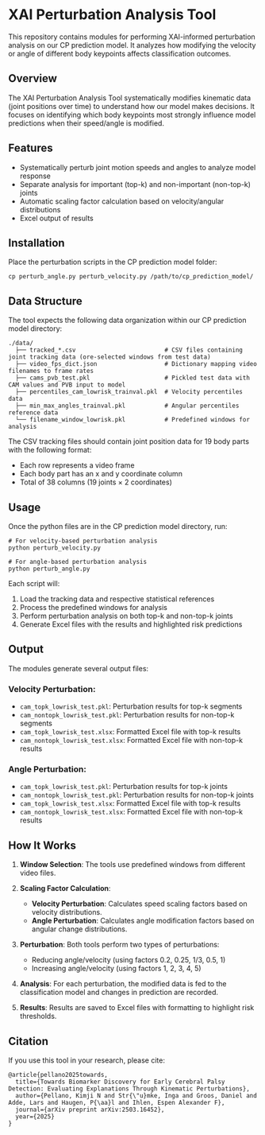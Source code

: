 # XAI Perturbation Analysis Tool

This repository contains modules for performing XAI-informed perturbation analysis on our CP prediction model. It analyzes how modifying the velocity or angle of different body keypoints affects classification outcomes.

## Overview

The XAI Perturbation Analysis Tool systematically modifies kinematic data (joint positions over time) to understand how our model makes decisions. It focuses on identifying which body keypoints most strongly influence model predictions when their speed/angle is modified.

## Features

- Systematically perturb joint motion speeds and angles to analyze model response
- Separate analysis for important (top-k) and non-important (non-top-k) joints
- Automatic scaling factor calculation based on velocity/angular distributions
- Excel output of results

## Installation

Place the perturbation scripts in the CP prediction model folder:
   ```
   cp perturb_angle.py perturb_velocity.py /path/to/cp_prediction_model/
   ```

## Data Structure

The tool expects the following data organization within our CP prediction model directory:

```
./data/
  ├── tracked_*.csv                         # CSV files containing joint tracking data (ore-selected windows from test data)
  ├── video_fps_dict.json                   # Dictionary mapping video filenames to frame rates
  ├── cams_pvb_test.pkl                     # Pickled test data with CAM values and PVB input to model
  ├── percentiles_cam_lowrisk_trainval.pkl  # Velocity percentiles data
  ├── min_max_angles_trainval.pkl           # Angular percentiles reference data
  └── filename_window_lowrisk.pkl           # Predefined windows for analysis
```

The CSV tracking files should contain joint position data for 19 body parts with the following format:
- Each row represents a video frame
- Each body part has an x and y coordinate column
- Total of 38 columns (19 joints × 2 coordinates)

## Usage

Once the python files are in the CP prediction model directory, run:

```
# For velocity-based perturbation analysis
python perturb_velocity.py

# For angle-based perturbation analysis
python perturb_angle.py
```

Each script will:
1. Load the tracking data and respective statistical references
2. Process the predefined windows for analysis
3. Perform perturbation analysis on both top-k and non-top-k joints
4. Generate Excel files with the results and highlighted risk predictions

## Output

The modules generate several output files:

### Velocity Perturbation:
- `cam_topk_lowrisk_test.pkl`: Perturbation results for top-k segments
- `cam_nontopk_lowrisk_test.pkl`: Perturbation results for non-top-k segments
- `cam_topk_lowrisk_test.xlsx`: Formatted Excel file with top-k results
- `cam_nontopk_lowrisk_test.xlsx`: Formatted Excel file with non-top-k results

### Angle Perturbation:
- `cam_topk_lowrisk_test.pkl`: Perturbation results for top-k joints
- `cam_nontopk_lowrisk_test.pkl`: Perturbation results for non-top-k joints
- `cam_topk_lowrisk_test.xlsx`: Formatted Excel file with top-k results
- `cam_nontopk_lowrisk_test.xlsx`: Formatted Excel file with non-top-k results

## How It Works

1. **Window Selection**: The tools use predefined windows from different video files.

2. **Scaling Factor Calculation**: 
   - **Velocity Perturbation**: Calculates speed scaling factors based on velocity distributions.
   - **Angle Perturbation**: Calculates angle modification factors based on angular change distributions.

3. **Perturbation**: Both tools perform two types of perturbations:
   - Reducing angle/velocity (using factors 0.2, 0.25, 1/3, 0.5, 1)
   - Increasing angle/velocity (using factors 1, 2, 3, 4, 5)

4. **Analysis**: For each perturbation, the modified data is fed to the classification model and changes in prediction are recorded.

5. **Results**: Results are saved to Excel files with formatting to highlight risk thresholds.

## Citation

If you use this tool in your research, please cite:

```
@article{pellano2025towards,
  title={Towards Biomarker Discovery for Early Cerebral Palsy Detection: Evaluating Explanations Through Kinematic Perturbations},
  author={Pellano, Kimji N and Str{\"u}mke, Inga and Groos, Daniel and Adde, Lars and Haugen, P{\aa}l and Ihlen, Espen Alexander F},
  journal={arXiv preprint arXiv:2503.16452},
  year={2025}
}
```